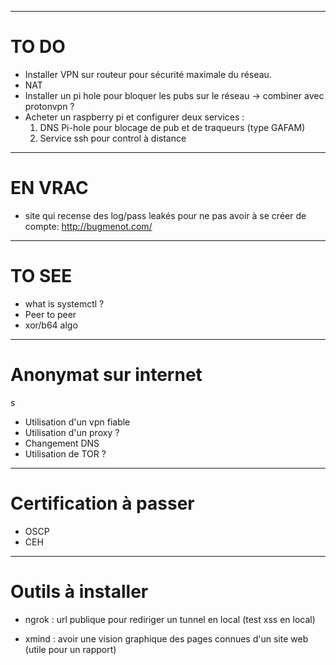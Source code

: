 ___
# TO DO 

* Installer VPN sur routeur pour sécurité maximale du réseau.
* NAT
* Installer un pi hole pour bloquer les pubs sur le réseau 
-> combiner avec protonvpn ?
* Acheter un raspberry pi et configurer deux services : 
    1. DNS Pi-hole pour blocage de pub et de traqueurs (type GAFAM)
    2. Service ssh pour control à distance

___
# EN VRAC

* site qui recense des log/pass leakés pour ne pas avoir à se créer de compte: http://bugmenot.com/ 

___
# TO SEE 

* what is systemctl ?
* Peer to peer
* xor/b64 algo

___
# Anonymat sur internet 
s
* Utilisation d'un vpn fiable
* Utilisation d'un proxy ? 
* Changement DNS 
* Utilisation de TOR ?

___
# Certification à passer

* OSCP 
* CEH 

___
# Outils à installer 

* ngrok : url publique pour rediriger un tunnel en local (test xss en local)

* xmind : avoir une vision graphique des pages connues d'un site web (utile pour un rapport)

